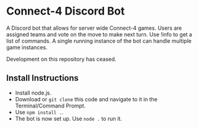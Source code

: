 Connect-4 Discord Bot
=====
A Discord bot that allows for server wide Connect-4 games. Users are assigned teams and vote on the move to make next turn.
Use !info to get a list of commands.
A single running instance of the bot can handle multiple game instances.

Development on this repository has ceased.

Install Instructions
------
- Install node.js.
- Download or `git clone` this code and navigate to it in the Terminal/Command Prompt.
- Use `npm install .`.
- The bot is now set up. Use `node .` to run it.
